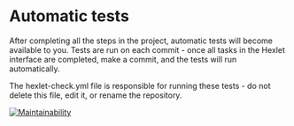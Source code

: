 # Automatic tests

After completing all the steps in the project, automatic tests will become available to you. Tests are run on each commit - once all tasks in the Hexlet interface are completed, make a commit, and the tests will run automatically.

The hexlet-check.yml file is responsible for running these tests - do not delete this file, edit it, or rename the repository.

[![Maintainability](https://api.codeclimate.com/v1/badges/4c0798a2d062d6807c8c/maintainability)](https://codeclimate.com/github/Grinvalden/frontend-project-44/maintainability)
